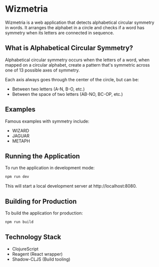 # Wizmetria

Wizmetria is a web application that detects alphabetical circular symmetry in words. It arranges the alphabet in a circle and checks if a word has symmetry when its letters are connected in sequence.

## What is Alphabetical Circular Symmetry?

Alphabetical circular symmetry occurs when the letters of a word, when mapped on a circular alphabet, create a pattern that's symmetric across one of 13 possible axes of symmetry.

Each axis always goes through the center of the circle, but can be:
- Between two letters (A-N, B-O, etc.)
- Between the space of two letters (AB-NO, BC-OP, etc.)

## Examples

Famous examples with symmetry include:
- WIZARD
- JAGUAR
- METAPH

## Running the Application

To run the application in development mode:

```bash
npm run dev
```

This will start a local development server at http://localhost:8080.

## Building for Production

To build the application for production:

```bash
npm run build
```

## Technology Stack

- ClojureScript
- Reagent (React wrapper)
- Shadow-CLJS (Build tooling) 